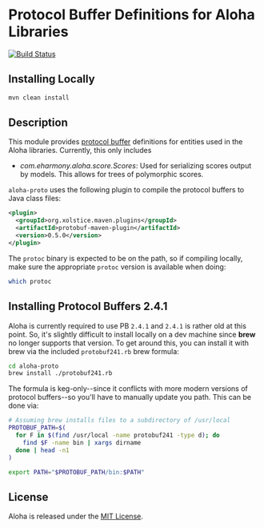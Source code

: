 # Protocol Buffer Definitions for Aloha Libraries

[![Build Status](https://travis-ci.org/eHarmony/aloha-proto.svg?branch=master)](https://travis-ci.org/eHarmony/aloha-proto)

## Installing Locally

```bash
mvn clean install
```

## Description

This module provides [protocol buffer](https://developers.google.com/protocol-buffers/)
definitions for entities used in the Aloha libraries.  Currently, this only includes

*  _com.eharmony.aloha.score.Scores_: Used for serializing scores output by
models.  This allows for trees of polymorphic scores.

`aloha-proto` uses the following plugin to compile the protocol buffers to Java
class files:

```xml
<plugin>
  <groupId>org.xolstice.maven.plugins</groupId>
  <artifactId>protobuf-maven-plugin</artifactId>
  <version>0.5.0</version>
</plugin>
```

The `protoc` binary is expected to be on the path, so if compiling
locally, make sure the appropriate `protoc` version is available when doing:

```bash
which protoc
```

## Installing Protocol Buffers 2.4.1

Aloha is currently required to use PB `2.4.1` and `2.4.1` is rather old at this
point. So, it's slightly difficult to install locally on a dev machine since
**brew** no longer supports that version.  To get around this, you can install
it with brew via the included `protobuf241.rb` brew formula:

```bash
cd aloha-proto
brew install ./protobuf241.rb
```

The formula is keg-only--since it conflicts with more modern versions of
protocol buffers--so you'll have to manually update you path.  This can be
done via:

```bash
# Assuming brew installs files to a subdirectory of /usr/local
PROTOBUF_PATH=$(
  for F in $(find /usr/local -name protobuf241 -type d); do
    find $F -name bin | xargs dirname
  done | head -n1
)

export PATH="$PROTOBUF_PATH/bin:$PATH"
```

## License

Aloha is released under the [MIT License](http://opensource.org/licenses/MIT).
